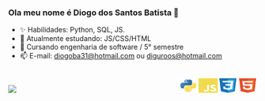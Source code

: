 ### Ola meu nome é Diogo dos Santos Batista 👋


- ✨ Habilidades: Python, SQL, JS.
- 🔭 Atualmente estudando: JS/CSS/HTML
- 💬 Cursando engenharia de software / 5° semestre
- 📫 E-mail: diogoba31@hotmail.com ou diguroos@hotmail.com



<div style="display: inline_block"><br>
  <img align="right" alt="HTML" height="30" width="40" src="https://raw.githubusercontent.com/devicons/devicon/master/icons/html5/html5-original.svg">
  <img align="right" alt="CSS" height="30" width="40" src="https://raw.githubusercontent.com/devicons/devicon/master/icons/css3/css3-original.svg">
  <img align="right" alt="Js" height="30" width="40" src="https://raw.githubusercontent.com/devicons/devicon/master/icons/javascript/javascript-plain.svg">
  <img align="right" alt="Python" height="30" width="40" src="https://raw.githubusercontent.com/devicons/devicon/master/icons/python/python-original.svg">
  
</div>

 <a href="https://www.linkedin.com/in/diogo-batista-305919253/" target="_blank"><img src="https://img.shields.io/badge/-LinkedIn-%230077B5?style=for-the-badge&logo=linkedin&logoColor=white"></a>
 

